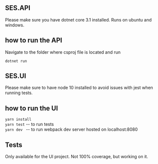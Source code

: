 


## SES.API ##

Please make sure you have dotnet core 3.1 installed. Runs on ubuntu and windows.

## how to run the API ##

 Navigate to the folder where csproj file is located and run 

 `dotnet run`



## SES.UI ##

Please make sure to have node 10 installed to avoid issues with jest when running tests.


## how to run the UI ##

`yarn install` \
`yarn test` -- to run tests\
`yarn dev ` -- to run webpack dev server hosted on localhost:8080 



## Tests ##

Only available for the UI project. Not 100% coverage, but working on it. 
